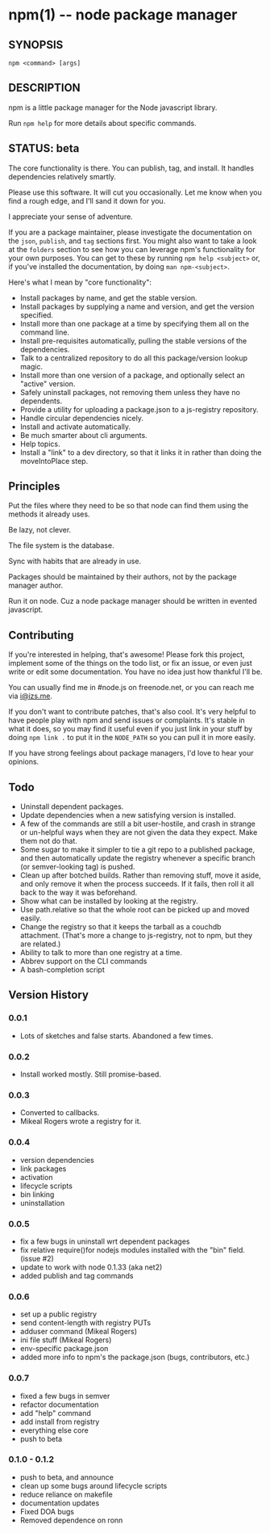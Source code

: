 npm(1) -- node package manager
==============================

## SYNOPSIS

    npm <command> [args]

## DESCRIPTION

npm is a little package manager for the Node javascript library.

Run `npm help` for more details about specific commands.

## STATUS: beta

The core functionality is there.  You can publish, tag, and install.  It
handles dependencies relatively smartly.

Please use this software.  It will cut you occasionally.  Let me know when
you find a rough edge, and I'll sand it down for you.

I appreciate your sense of adventure.

If you are a package maintainer, please investigate the documentation on
the `json`, `publish`, and `tag` sections first.  You might also want to
take a look at the `folders` section to see how you can leverage npm's
functionality for your own purposes.  You can get to these by running
`npm help <subject>` or, if you've installed the documentation, by doing
`man npm-<subject>`.

Here's what I mean by "core functionality":

* Install packages by name, and get the stable version.
* Install packages by supplying a name and version, and get the version
  specified.
* Install more than one package at a time by specifying them all on the
  command line.
* Install pre-requisites automatically, pulling the stable versions of the
  dependencies.
* Talk to a centralized repository to do all this package/version lookup
  magic.
* Install more than one version of a package, and optionally select an
  "active" version.
* Safely uninstall packages, not removing them unless they have no dependents.
* Provide a utility for uploading a package.json to a js-registry repository.
* Handle circular dependencies nicely.
* Install and activate automatically.
* Be much smarter about cli arguments.
* Help topics.
* Install a "link" to a dev directory, so that it links it in rather than
  doing the moveIntoPlace step.

## Principles

Put the files where they need to be so that node can find them using the
methods it already uses.

Be lazy, not clever.

The file system is the database.

Sync with habits that are already in use.

Packages should be maintained by their authors, not by the package manager
author.

Run it on node. Cuz a node package manager should be written in evented
javascript.

## Contributing

If you're interested in helping, that's awesome! Please fork this project,
implement some of the things on the todo list, or fix an issue, or even
just write or edit some documentation.  You have no idea just how thankful
I'll be.

You can usually find me in #node.js on freenode.net, or you can reach me via
i@izs.me.

If you don't want to contribute patches, that's also cool.  It's very helpful
to have people play with npm and send issues or complaints.  It's stable in
what it does, so you may find it useful even if you just link in your stuff
by doing `npm link .` to put it in the `NODE_PATH` so you can pull it in
more easily.

If you have strong feelings about package managers, I'd love to hear your
opinions.

## Todo

* Uninstall dependent packages.
* Update dependencies when a new satisfying version is installed.
* A few of the commands are still a bit user-hostile, and crash in
  strange or un-helpful ways when they are not given the data they expect.
  Make them not do that.
* Some sugar to make it simpler to tie a git repo to a published package, and then
  automatically update the registry whenever a specific branch (or semver-looking
  tag) is pushed.
* Clean up after botched builds.  Rather than removing stuff, move it aside, and
  only remove it when the process succeeds.  If it fails, then roll it all back
  to the way it was beforehand.
* Show what can be installed by looking at the registry.
* Use path.relative so that the whole root can be picked up and moved easily.
* Change the registry so that it keeps the tarball as a couchdb attachment.
  (That's more a change to js-registry, not to npm, but they are related.)
* Ability to talk to more than one registry at a time.
* Abbrev support on the CLI commands
* A bash-completion script

## Version History

### 0.0.1

* Lots of sketches and false starts.  Abandoned a few times.

### 0.0.2

* Install worked mostly.  Still promise-based.

### 0.0.3

* Converted to callbacks.
* Mikeal Rogers wrote a registry for it.

### 0.0.4

* version dependencies
* link packages
* activation
* lifecycle scripts
* bin linking
* uninstallation

### 0.0.5

* fix a few bugs in uninstall wrt dependent packages
* fix relative require()for nodejs modules installed with the "bin" field.
  (issue #2)
* update to work with node 0.1.33 (aka net2)
* added publish and tag commands

### 0.0.6

* set up a public registry
* send content-length with registry PUTs
* adduser command (Mikeal Rogers)
* ini file stuff (Mikeal Rogers)
* env-specific package.json
* added more info to npm's the package.json (bugs, contributors, etc.)

### 0.0.7

* fixed a few bugs in semver
* refactor documentation
* add "help" command
* add install from registry
* everything else core
* push to beta

### 0.1.0 - 0.1.2

* push to beta, and announce
* clean up some bugs around lifecycle scripts
* reduce reliance on makefile
* documentation updates
* Fixed DOA bugs
* Removed dependence on ronn
